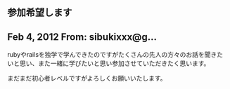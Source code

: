 ## 参加希望します

## Feb 4, 2012 From: sibukixxx@g...

rubyやrailsを独学で学んできたのですがたくさんの先人の方々のお話を聞きたいと思い、また一緒に学びたいと思い参加させていただきたく思います。

まだまだ初心者レベルですがよろしくお願いいたします。

